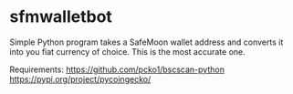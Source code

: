 # sfmwalletbot
Simple Python program takes a SafeMoon wallet address and converts it into you fiat currency of choice. This is the most accurate one.

Requirements:
https://github.com/pcko1/bscscan-python
https://pypi.org/project/pycoingecko/
